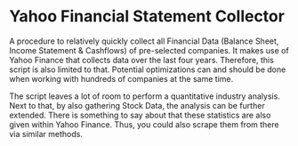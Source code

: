 # Yahoo Financial Statement Collector
A procedure to relatively quickly collect all Financial Data (Balance Sheet, Income Statement &amp; Cashflows) of pre-selected companies. It makes use of Yahoo Finance that collects data over the last four years. Therefore, this script is also limited to that. Potential optimizations can and should be done when working with hundreds of companies at the same time. 

The script leaves a lot of room to perform a quantitative industry analysis. Next to that, by also gathering Stock Data, the analysis can be further extended. There is something to say about that these statistics are also given within Yahoo Finance. Thus, you could also scrape them from there via similar methods.
